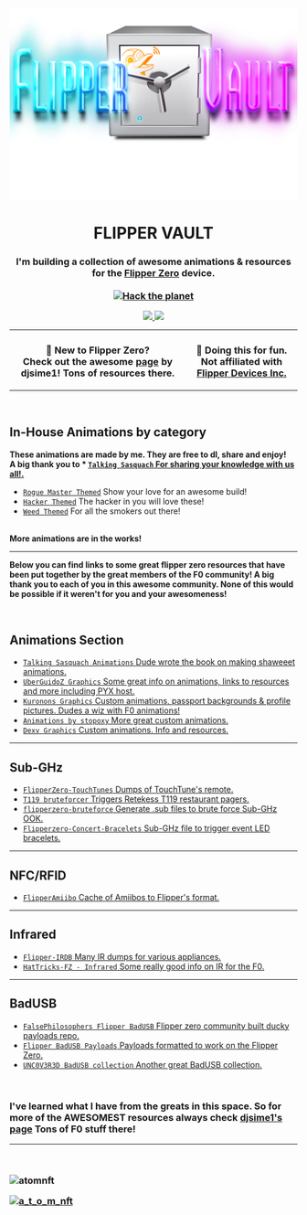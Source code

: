 ![Header](Images/mainheader.png)

<h1 align="center">FLIPPER VAULT</h1>

<h3 align="center">
  I'm building a collection of awesome animations & resources for the <a href="https://flipperzero.one">Flipper Zero</a> device.<br><br>
  <a href="#">
    <img src="https://img.shields.io/badge/Hack-The%20Planet-orange" alt="Hack the planet" height=24>
  </a>
</h3>

<p align="center">
  <a href="https://github.com/ATOMNFT">
    <img src="https://github-profile-summary-cards.vercel.app/api/cards/profile-details?username=ATOMNFT&theme=transparent" />
  </a>
  <a href="https://github.com/ATOMNFT">
    <img src="https://github-readme-streak-stats.herokuapp.com/?user=ATOMNFT&hide_border=true&card_width=338&theme=transparent" />
  </a>
</p>

<table align="center">
<tr>
  <td>
    <h3 align="center">
    👋 New to Flipper Zero? <br>
    Check out the awesome <a href="https://github.com/djsime1/awesome-flipperzero">page</a> by djsime1! Tons of resources there.
    </h3>
  </td>
  <td>
    <h3 align="center">
    🚫 Doing this for fun. Not affiliated with<br>
    <a href="https://www.flipperdevices.com/">Flipper Devices Inc.</a>
    </h3>
  </td>
</tr>
</table>

<br>

## In-House Animations by category
<b>These animations are made by me. They are free to dl, share and enjoy! <br> A big thank you to * [`Talking Sasquach` For sharing your knowledge with us all!.](https://github.com/skizzophrenic/Talking-Sasquach) </b>
* [`Rogue Master Themed`](https://github.com/ATOMNFT/Flipper-Vault/tree/main/Animations/Rogue%20Master%20Themed) Show your love for an awesome build!
* [`Hacker Themed`](https://rb.gy/2mfeq9) The hacker in you will love these! 
* [`Weed Themed`](https://github.com/ATOMNFT/Flipper-Vault/tree/main/Animations/Weed%20Themed) For all the smokers out there!

<br>
<b>More animations are in the works!</b>

<hr>


<b>Below you can find links to some great flipper zero resources that have been put together by the great members of the F0 community!
A big thank you to each of you in this awesome community. None of this would be possible if it weren't for you and your awesomeness!</b>

<br>

## Animations Section
* [`Talking Sasquach Animations` Dude wrote the book on making shaweeet animations.](https://github.com/skizzophrenic/Talking-Sasquach)
* [`UberGuidoZ Graphics` Some great info on animations, links to resources and more including PYX host.](https://github.com/UberGuidoZ/Flipper/tree/main/Graphics)
* [`Kuronons Graphics` Custom animations, passport backgrounds & profile pictures. Dudes a wiz with F0 animations!](https://github.com/Kuronons/FZ_graphics)
* [`Animations by stopoxy` More great custom animations.](https://github.com/stopoxy/FZAnimations)
* [`Dexv Graphics` Custom animations. Info and resources.](https://github.com/DXVVAY/dexv-graphics)

<hr>

## Sub-GHz
* [`FlipperZero-TouchTunes` Dumps of TouchTune's remote.](https://github.com/jimilinuxguy/flipperzero-touchtunes)
* [`T119 bruteforcer` Triggers Retekess T119 restaurant pagers.](https://github.com/xb8/t119bruteforcer)
* [`flipperzero-bruteforce` Generate .sub files to brute force Sub-GHz OOK.](https://github.com/tobiabocchi/flipperzero-bruteforce)
* [`Flipperzero-Concert-Bracelets` Sub-GHz file to trigger event LED bracelets.](https://github.com/MakeTotalSense/Flipper-Concert-bracelets)

<hr>

## NFC/RFID
* [`FlipperAmiibo` Cache of Amiibos to Flipper's format.](https://github.com/Gioman101/FlipperAmiibo)

<hr>

## Infrared
* [`Flipper-IRDB` Many IR dumps for various appliances.](https://github.com/logickworkshop/Flipper-IRDB)
* [`HatTricks-FZ - Infrared` Some really good info on IR for the F0.](https://book.hacktricks.xyz/todo/radio-hacking/flipper-zero/fz-infrared)

<hr>

## BadUSB
* [`FalsePhilosophers Flipper BadUSB` Flipper zero community built ducky payloads repo.](https://github.com/FalsePhilosopher/badusb)
* [`Flipper BadUSB Payloads` Payloads formatted to work on the Flipper Zero.](https://github.com/I-Am-Jakoby/Flipper-Zero-BadUSB)
* [`UNC0V3R3D BadUSB collection` Another great BadUSB collection.](https://github.com/UNC0V3R3D/Flipper_Zero-BadUsb)
<br>

<h3>I've learned what I have from the greats in this space. So for more of the AWESOMEST resources always check <a href="https://github.com/djsime1/awesome-flipperzero">djsime1's page</a> Tons of F0 stuff there!
<hr>





<br>


<p align="left"> <img src="https://komarev.com/ghpvc/?username=atomnft&label=Profile%20views&color=0e75b6&style=flat" alt="atomnft" /> </p>
<p align="left"> <a href="https://twitter.com/a_t_o_m_nft" target="blank"><img src="https://img.shields.io/twitter/follow/a_t_o_m_nft?logo=twitter&style=for-the-badge" alt="a_t_o_m_nft" /></a> </p>

